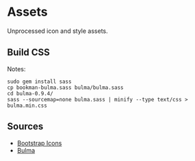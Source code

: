 # Assets

Unprocessed icon and style assets.

## Build CSS

Notes:

    sudo gem install sass
    cp bookman-bulma.sass bulma/bulma.sass
    cd bulma-0.9.4/
    sass --sourcemap=none bulma.sass | minify --type text/css > bulma.min.css

## Sources

* [Bootstrap Icons][]
* [Bulma][]

[bootstrap icons]: https://icons.getbootstrap.com/
  "Bootstrap Icons"
[bulma]: https://bulma.io/
  "Bulma"
